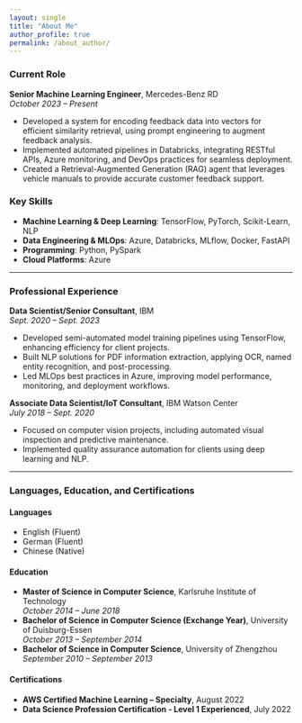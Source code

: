 ```yaml
---
layout: single
title: "About Me"
author_profile: true
permalink: /about_author/
---
```


### Current Role

**Senior Machine Learning Engineer**, Mercedes-Benz RD  
*October 2023 – Present*  
- Developed a system for encoding feedback data into vectors for efficient similarity retrieval, using prompt engineering to augment feedback analysis.
- Implemented automated pipelines in Databricks, integrating RESTful APIs, Azure monitoring, and DevOps practices for seamless deployment.
- Created a Retrieval-Augmented Generation (RAG) agent that leverages vehicle manuals to provide accurate customer feedback support.

### Key Skills
- **Machine Learning & Deep Learning**: TensorFlow, PyTorch, Scikit-Learn, NLP
- **Data Engineering & MLOps**: Azure, Databricks, MLflow, Docker, FastAPI
- **Programming**: Python, PySpark
- **Cloud Platforms**: Azure

---

### Professional Experience

**Data Scientist/Senior Consultant**, IBM  
*Sept. 2020 – Sept. 2023*  
- Developed semi-automated model training pipelines using TensorFlow, enhancing efficiency for client projects.
- Built NLP solutions for PDF information extraction, applying OCR, named entity recognition, and post-processing.
- Led MLOps best practices in Azure, improving model performance, monitoring, and deployment workflows.

**Associate Data Scientist/IoT Consultant**, IBM Watson Center  
*July 2018 – Sept. 2020*  
- Focused on computer vision projects, including automated visual inspection and predictive maintenance.
- Implemented quality assurance automation for clients using deep learning and NLP.

---

### Languages, Education, and Certifications

#### Languages
- English (Fluent)
- German (Fluent)
- Chinese (Native)

#### Education
- **Master of Science in Computer Science**, Karlsruhe Institute of Technology  
  *October 2014 – June 2018*
- **Bachelor of Science in Computer Science (Exchange Year)**, University of Duisburg-Essen  
  *October 2013 – September 2014*
- **Bachelor of Science in Computer Science**, University of Zhengzhou  
  *September 2010 – September 2013*

#### Certifications
- **AWS Certified Machine Learning – Specialty**, August 2022
- **Data Science Profession Certification - Level 1 Experienced**, July 2022
